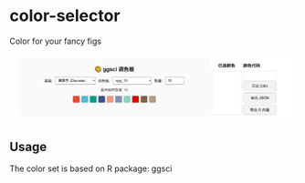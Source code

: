 # color-selector
Color for your fancy figs

![Color selector](png/C_session.png)


## **Usage**
The color set is based on R package: ggsci
